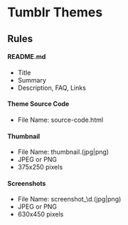 Tumblr Themes
=============

Rules
-----

#### README.md
- Title
- Summary
- Description, FAQ, Links

#### Theme Source Code
- File Name: source-code.html

#### Thumbnail
- File Name: thumbnail.(jpg|png)
- JPEG or PNG
- 375x250 pixels

#### Screenshots
- File Name: screenshot\_\d.(jpg|png)
- JPEG or PNG
- 630x450 pixels

